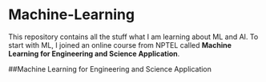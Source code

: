 # Machine-Learning
This repository contains all the stuff what I am learning about ML and AI. To start with ML, I joined an online course from NPTEL called **Machine Learning for Engineering and Science Application**.

##Machine Learning for Engineering and Science Application

